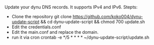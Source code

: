 Update your dynu DNS records. It supports IPv4 and IPv6.
Stepts:
* Clone the repository
git clone https://github.com/koko004/dynu-update-script && cd dynu-update-script && chmod 700 update.sh
* Edit the credentials.conf
* Edit the main.conf and replace the domain.
* run it via cron
   crontab -e 
   */5 * * * * ~/dynu-update-script/update.sh


